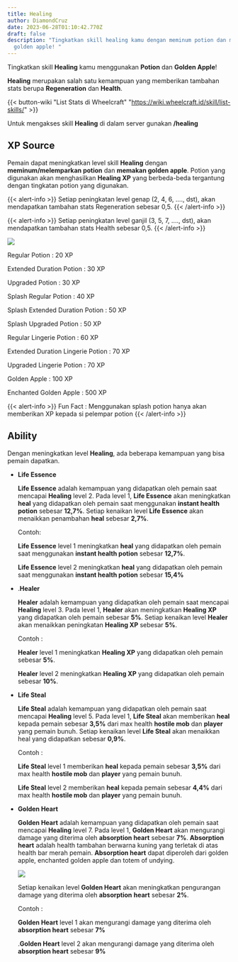 ```yaml
---
title: Healing
author: DiamondCruz
date: 2023-06-28T01:10:42.770Z
draft: false
description: "Tingkatkan skill healing kamu dengan meminum potion dan memakan
  golden apple! "
---
```

Tingkatkan skill **Healing** kamu menggunakan **Potion** dan **Golden Apple**!

**Healing** merupakan salah satu kemampuan yang memberikan tambahan stats berupa **Regeneration** dan **Health**. 

{{< button-wiki "List Stats di Wheelcraft" "https://wiki.wheelcraft.id/skill/list-skills/" >}} 

Untuk mengakses skill **Healing** di dalam server gunakan **/healing**

## XP Source

Pemain dapat meningkatkan level skill **Healing** dengan **meminum/melemparkan potion** dan **memakan golden apple**. Potion yang digunakan akan menghasilkan **Healing XP** yang berbeda-beda tergantung dengan tingkatan potion yang digunakan.

{{< alert-info >}} Setiap peningkatan level genap (2, 4, 6, ...., dst), akan mendapatkan tambahan stats Regeneration sebesar 0,5. {{< /alert-info >}}



{{< alert-info >}} Setiap peningkatan level ganjil (3, 5, 7, ...., dst), akan mendapatkan tambahan stats Health sebesar 0,5. {{< /alert-info >}}

![](/img/uploads/xphealing.png)

Regular Potion : 20 XP[](https://wiki.wheelcraft.id/skill/list-skills/)

Extended Duration Potion : 30 XP

Upgraded Potion : 30 XP

Splash Regular Potion : 40 XP

Splash Extended Duration Potion : 50 XP

Splash Upgraded Potion : 50 XP

Regular Lingerie Potion : 60 XP

Extended Duration Lingerie Potion : 70 XP

Upgraded Lingerie Potion : 70 XP

Golden Apple : 100 XP

Enchanted Golden Apple : 500 XP

{{< alert-info >}} Fun Fact : Menggunakan splash potion hanya akan memberikan XP kepada si pelempar potion {{< /alert-info >}}

## Ability

Dengan meningkatkan level **Healing**, ada beberapa kemampuan yang bisa pemain dapatkan.

* **Life Essence**

  **Life Essence** adalah kemampuan yang didapatkan oleh pemain saat mencapai **Healing** level 2. Pada level 1, **Life Essence** akan meningkatkan **heal** yang didapatkan oleh pemain saat menggunakan **instant health potion** sebesar **12,7%**. Setiap kenaikan level **Life Essence** akan menaikkan penambahan **heal** sebesar **2,7%**.

  Contoh:

  **Life Essence** level 1 meningkatkan **heal** yang didapatkan oleh pemain saat menggunakan **instant health potion** sebesar **12,7%**.

  **Life Essence** level 2 meningkatkan **heal** yang didapatkan oleh pemain saat menggunakan **instant health potion** sebesar **15,4%**
* .**Healer**

  **Healer** adalah kemampuan yang didapatkan oleh pemain saat mencapai **Healing** level 3. Pada level 1, **Healer** akan meningkatkan **Healing XP** yang didapatkan oleh pemain sebesar **5%**. Setiap kenaikan level **Healer** akan menaikkan peningkatan **Healing XP** sebesar **5%**.

  Contoh :

  **Healer** level 1 meningkatkan **Healing XP** yang didapatkan oleh pemain sebesar **5%**.

  **Healer** level 2 meningkatkan **Healing XP** yang didapatkan oleh pemain sebesar **10%**.
* **Life Steal**

  **Life Steal** adalah kemampuan yang didapatkan oleh pemain saat mencapai **Healing** level 5. Pada level 1, **Life Steal** akan memberikan **heal** kepada pemain sebesar **3,5%** dari max health **hostile mob** dan **player** yang pemain bunuh. Setiap kenaikan level **Life Steal** akan menaikkan heal yang didapatkan sebesar **0,9%**.

  Contoh :

  **Life Steal** level 1 memberikan **heal** kepada pemain sebesar **3,5%** dari max health **hostile mob** dan **player** yang pemain bunuh.

  **Life Steal** level 2 memberikan **heal** kepada pemain sebesar **4,4%** dari max health **hostile mob** dan **player** yang pemain bunuh.
* **Golden Heart**

  **Golden Heart** adalah kemampuan yang didapatkan oleh pemain saat mencapai **Healing** level 7. Pada level 1, **Golden Heart** akan mengurangi damage yang diterima oleh **absorption heart** sebesar **7%**. **Absorption heart** adalah health tambahan berwarna kuning yang terletak di atas health bar merah pemain. **Absorption heart** dapat diperoleh dari golden apple, enchanted golden apple dan totem of undying.

  ![](/img/uploads/absorptionhearts.png)

  Setiap kenaikan level **Golden Heart** akan meningkatkan pengurangan damage yang diterima oleh **absorption** **heart** sebesar **2%**.

  Contoh :

  **Golden Heart** level 1 akan mengurangi damage yang diterima oleh **absorption heart** sebesar **7%**

  .**Golden Heart** level 2 akan mengurangi damage yang diterima oleh **absorption heart** sebesar **9%**